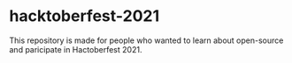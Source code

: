 # hacktoberfest-2021
This repository is made for people who wanted to learn about open-source and paricipate in Hactoberfest 2021.
